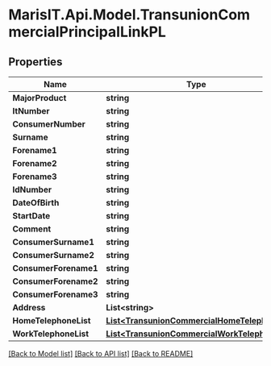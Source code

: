 
# MarisIT.Api.Model.TransunionCommercialPrincipalLinkPL

## Properties

Name | Type | Description | Notes
------------ | ------------- | ------------- | -------------
**MajorProduct** | **string** |  | [optional] 
**ItNumber** | **string** |  | [optional] 
**ConsumerNumber** | **string** |  | [optional] 
**Surname** | **string** |  | [optional] 
**Forename1** | **string** |  | [optional] 
**Forename2** | **string** |  | [optional] 
**Forename3** | **string** |  | [optional] 
**IdNumber** | **string** |  | [optional] 
**DateOfBirth** | **string** |  | [optional] 
**StartDate** | **string** |  | [optional] 
**Comment** | **string** |  | [optional] 
**ConsumerSurname1** | **string** |  | [optional] 
**ConsumerSurname2** | **string** |  | [optional] 
**ConsumerForename1** | **string** |  | [optional] 
**ConsumerForename2** | **string** |  | [optional] 
**ConsumerForename3** | **string** |  | [optional] 
**Address** | **List&lt;string&gt;** |  | [optional] 
**HomeTelephoneList** | [**List&lt;TransunionCommercialHomeTelephone&gt;**](TransunionCommercialHomeTelephone.md) |  | [optional] 
**WorkTelephoneList** | [**List&lt;TransunionCommercialWorkTelephone&gt;**](TransunionCommercialWorkTelephone.md) |  | [optional] 

[[Back to Model list]](../README.md#documentation-for-models)
[[Back to API list]](../README.md#documentation-for-api-endpoints)
[[Back to README]](../README.md)

